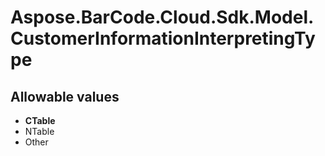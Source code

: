 # Aspose.BarCode.Cloud.Sdk.Model.CustomerInformationInterpretingType

## Allowable values

* **CTable**
* NTable
* Other
